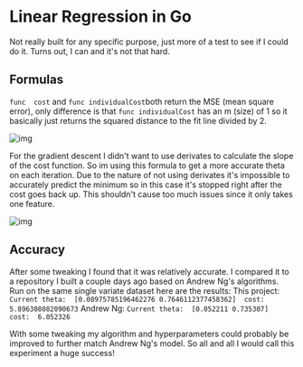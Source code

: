 # Linear Regression in Go
Not really built for any specific purpose, just more of a test to see if I could do it.
Turns out, I can and it's not that hard.
## Formulas
`func  cost` and `func individualCost`both return the MSE (mean square error), only difference is that `func individualCost` has an m (size) of 1 so it basically just returns the squared distance to the fit line divided by 2.

![img](https://i.imgur.com/6Qu5jjv.png)


For the gradient descent I didn't want to use derivates to calculate the slope of the cost function. So im using this formula to get a more accurate theta on each iteration. Due to the nature of not using derivates it's impossible to accurately predict the minimum so in this case it's stopped right after the cost goes back up. This shouldn't cause too much issues since it only takes one feature.

![img](https://cdn-images-1.medium.com/max/1181/1*8Omixzi4P2mnqdsPwIR1GQ.png)

## Accuracy
After some tweaking I found that it was relatively accurate. I compared it to a repository I built a couple days ago based on Andrew Ng's algorithms. Run on the same single variate dataset here are the results:
This project: `Current theta:  [0.08975785196462276 0.7646112377458362]  cost:  5.896308082090673`
Andrew Ng: `Current theta:  [0.052211 0.735307]  cost:  6.052326`

With some tweaking my algorithm and hyperparameters could probably be improved to further match Andrew Ng's model. So all and all I would call this experiment a huge success!